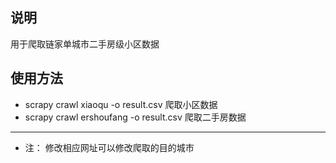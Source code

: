 ## 说明
用于爬取链家单城市二手房级小区数据

## 使用方法
* scrapy crawl xiaoqu -o result.csv  爬取小区数据
* scrapy crawl ershoufang -o result.csv  爬取二手房数据
---
* 注： 修改相应网址可以修改爬取的目的城市